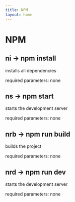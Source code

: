 ```yaml
---
title: NPM
layout: home
---
```


# NPM

## ni -> npm install

installs all dependencies

required parameters: none

## ns -> npm start

starts the development server

required parameters: none

## nrb -> npm run build

builds the project

required parameters: none

## nrd -> npm run dev

starts the development server

required parameters: none
